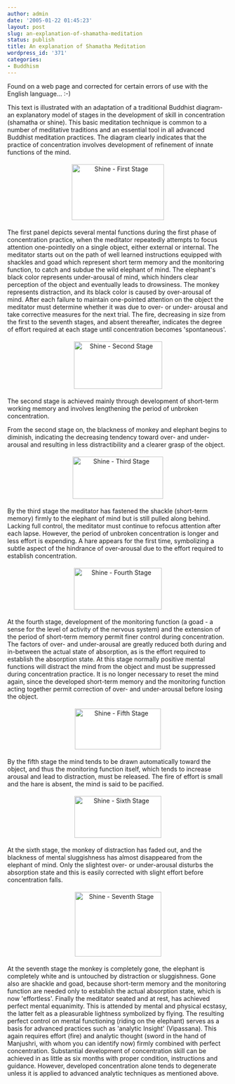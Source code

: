 ```yaml
---
author: admin
date: '2005-01-22 01:45:23'
layout: post
slug: an-explanation-of-shamatha-meditation
status: publish
title: An explanation of Shamatha Meditation
wordpress_id: '371'
categories:
- Buddhism
---
```

Found on a web page and corrected for certain errors of use with the English  language... :-)

This text is illustrated with an adaptation of a traditional Buddhist diagram- an  explanatory model of stages in the development of skill in concentration (shamatha  or shine). This basic meditation technique is common to a number of meditative  traditions and an essential tool in all advanced Buddhist meditation practices.  The diagram clearly indicates that the practice of concentration involves  development of refinement of innate functions of the mind.
<p align="center"><img src="http://www.arcanology.com/images/manju1.gif" style="background: #ffffff none repeat scroll 0% 50%; -moz-background-clip: -moz-initial; -moz-background-origin: -moz-initial; -moz-background-inline-policy: -moz-initial" alt="Shine - First Stage" border="0" height="127" hspace="5" vspace="5" width="210" /></p>
The first panel depicts several mental functions during the first phase of  concentration practice, when the meditator repeatedly attempts to focus  attention one-pointedly on a single object, either external or internal. The  meditator starts out on the path of well learned instructions equipped with  shackles and goad which represent short term memory and the monitoring function,  to catch and subdue the wild elephant of mind. The elephant's black color  represents under-arousal of mind, which hinders clear perception of the object  and eventually leads to drowsiness. The monkey represents distraction, and its  black color is caused by over-arousal of mind. After each failure to maintain  one-pointed attention on the object the meditator must determine whether it was  due to over- or under- arousal and take corrective measures for the next trial.  The fire, decreasing in size from the first to the seventh stages, and absent  thereafter, indicates the degree of effort required at each stage until  concentration becomes 'spontaneous'.
<p align="center"><img src="http://www.arcanology.com/images/manju2.gif" style="background: #ffffff none repeat scroll 0% 50%; -moz-background-clip: -moz-initial; -moz-background-origin: -moz-initial; -moz-background-inline-policy: -moz-initial" alt="Shine - Second Stage" border="0" height="108" hspace="5" vspace="5" width="201" /></p>
The second stage is achieved mainly through development of short-term working  memory and involves lengthening the period of unbroken concentration.

From the second stage on, the blackness of monkey and elephant begins to  diminish, indicating the decreasing tendency toward over- and under-arousal and  resulting in less distractibility and a clearer grasp of the object.
<p align="center"><img src="http://www.arcanology.com/images/manju3.gif" style="background: #ffffff none repeat scroll 0% 50%; -moz-background-clip: -moz-initial; -moz-background-origin: -moz-initial; -moz-background-inline-policy: -moz-initial" alt="Shine - Third Stage" border="0" height="96" hspace="5" vspace="5" width="206" /></p>
By  the third stage the meditator has fastened the shackle (short-term memory)  firmly to the elephant of mind but is still pulled along behind. Lacking full  control, the meditator must continue to refocus attention after each lapse.  However, the period of unbroken concentration is longer and less effort is  expending. A hare appears for the first time, symbolizing a subtle aspect of the  hindrance of over-arousal due to the effort required to establish concentration.
<p align="center"><img src="http://www.arcanology.com/images/manju4.gif" style="background: #ffffff none repeat scroll 0% 50%; -moz-background-clip: -moz-initial; -moz-background-origin: -moz-initial; -moz-background-inline-policy: -moz-initial" alt="Shine - Fourth Stage" border="0" height="95" hspace="5" vspace="5" width="200" /></p>
At  the fourth stage, development of the monitoring function (a goad - a sense for the  level of activity of the nervous system) and the extension of the period of  short-term memory permit finer control during concentration. The factors of  over- and under-arousal are greatly reduced both during and in-between the  actual state of absorption, as is the effort required to establish the  absorption state. At this stage normally positive mental functions will distract  the mind from the object and must be suppressed during concentration practice.  It is no longer necessary to reset the mind again, since the developed  short-term memory and the monitoring function acting together permit correction  of over- and under-arousal before losing the object.
<p align="center"><img src="http://www.arcanology.com/images/manju5.gif" style="background: #ffffff none repeat scroll 0% 50%; -moz-background-clip: -moz-initial; -moz-background-origin: -moz-initial; -moz-background-inline-policy: -moz-initial" alt="Shine - Fifth Stage" border="0" height="93" hspace="5" vspace="5" width="196" /></p>
By  the fifth stage the mind tends to be drawn automatically toward the object, and  thus the monitoring function itself, which tends to increase arousal and lead to  distraction, must be released. The fire of effort is small and the hare is  absent, the mind is said to be pacified.
<p align="center"><img src="http://www.arcanology.com/images/manju6.gif" style="background: #ffffff none repeat scroll 0% 50%; -moz-background-clip: -moz-initial; -moz-background-origin: -moz-initial; -moz-background-inline-policy: -moz-initial" alt="Shine - Sixth Stage" border="0" height="95" hspace="5" vspace="5" width="198" /></p>
At the sixth stage, the monkey of distraction has faded out, and the blackness  of mental sluggishness has almost disappeared from the elephant of mind. Only  the slightest over- or under-arousal disturbs the absorption state and this is  easily corrected with slight effort before concentration falls.
<p align="center"><img src="http://www.arcanology.com/images/manju7.gif" style="background: #ffffff none repeat scroll 0% 50%; -moz-background-clip: -moz-initial; -moz-background-origin: -moz-initial; -moz-background-inline-policy: -moz-initial" alt="Shine - Seventh Stage" border="0" height="147" hspace="5" vspace="5" width="197" /></p>
At  the seventh stage the monkey is completely gone, the elephant is completely white  and is untouched by distraction or sluggishness. Gone also are shackle and goad,  because short-term memory and the monitoring function are needed only to  establish the actual absorption state, which is now 'effortless'. Finally the  meditator seated and at rest, has achieved perfect mental equanimity. This is  attended by mental and physical ecstasy, the latter felt as a pleasurable  lightness symbolized by flying. The resulting perfect control on mental  functioning (riding on the elephant) serves as a basis for advanced practices  such as 'analytic Insight' (Vipassana). This again requires effort (fire) and  analytic thought (sword in the hand of Manjushri, with whom you can identify  now) firmly combined with perfect concentration. Substantial development of  concentration skill can be achieved in as little as six months with proper  condition, instructions and guidance. However, developed concentration alone  tends to degenerate unless it is applied to advanced analytic techniques as  mentioned above.
